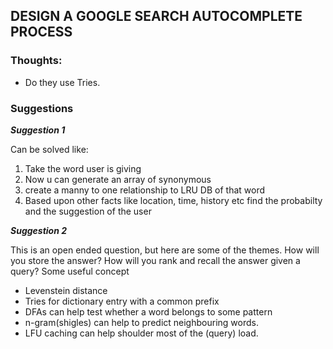 ## DESIGN A GOOGLE SEARCH AUTOCOMPLETE PROCESS

### Thoughts:

* Do they use Tries.


### Suggestions

***Suggestion 1***

Can be solved like:
1) Take the word user is giving
2) Now u can generate an array of synonymous
3) create a manny to one relationship to LRU DB of that word
4) Based upon other facts like location, time, history etc find the probabilty and the suggestion of the user

***Suggestion 2***

This is an open ended question, but here are some of the themes. 
How will you store the answer? 
How will you rank and recall the answer given a query? 
Some useful concept

* Levenstein distance
* Tries for dictionary entry with a common prefix
* DFAs can help test whether a word belongs to some pattern
* n-gram(shigles) can help to predict neighbouring words.
* LFU caching can help shoulder most of the (query) load.